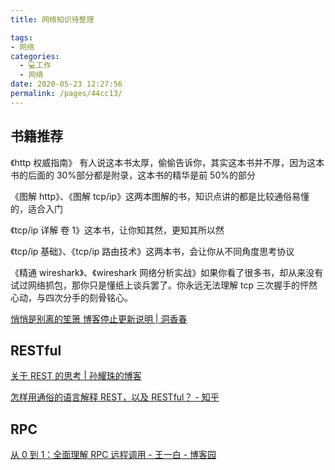 ```yaml
---
title: 网络知识待整理

tags: 
- 网络
categories: 
  - 💻工作
  - 网络
date: 2020-05-23 12:27:56
permalink: /pages/44cc13/
---
```

## 书籍推荐

《http 权威指南》 有人说这本书太厚，偷偷告诉你，其实这本书并不厚，因为这本书的后面的 30%部分都是附录，这本书的精华是前 50%的部分

《图解 http》、《图解 tcp/ip》这两本图解的书，知识点讲的都是比较通俗易懂的，适合入门

《tcp/ip 详解 卷 1》这本书，让你知其然，更知其所以然

《tcp/ip 基础》、《tcp/ip 路由技术》这两本书，会让你从不同角度思考协议

《精通 wireshark》、《wireshark 网络分析实战》如果你看了很多书，却从来没有试过网络抓包，那你只是懂纸上谈兵罢了。你永远无法理解 tcp 三次握手的怦然心动，与四次分手的刻骨铭心。

[悄悄是别离的笙箫 博客停止更新说明 | 洞香春](https://wdd.js.org/books-about-network-protocol.html#more)


## RESTful
[关于 REST 的思考 | 孙耀珠的博客](https://blog.yzsun.me/restful/)

[怎样用通俗的语言解释 REST，以及 RESTful？ - 知乎](https://www.zhihu.com/question/28557115/answer/48094438)

## RPC
[从 0 到 1：全面理解 RPC 远程调用 - 王一白 - 博客园](https://www.cnblogs.com/wongbingming/p/11086773.html)